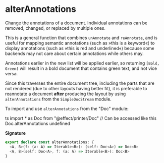 # alterAnnotations

Change the annotations of a document. Individual annotations can be removed,
changed, or replaced by multiple ones.

This is a general function that combines `unAnnotate` and `reAnnotate`, and
is useful for mapping semantic annotations (such as »this is a keyword«) to
display annotations (such as »this is red and underlined«) because some
backends may not care about certain annotations while others may.

Annotations earlier in the new list will be applied earlier, so returning
`[Bold, Green]` will result in a bold document that contains green text, and
not vice versa.

Since this traverses the entire document tree, including the parts that are
not rendered (due to other layouts having better fit), it is preferable to
reannotate a document **after** producing the layout by using
`alterAnnotations` from the `SimpleDocStream` module.

To import and use `alterAnnotations` from the "Doc" module:

ts
import \* as Doc from "@effect/printer/Doc"
// Can be accessed like this
Doc.alterAnnotations
undefined

**Signature**

```ts
export declare const alterAnnotations: {
  <A, B>(f: (a: A) => Iterable<B>): (self: Doc<A>) => Doc<B>
  <A, B>(self: Doc<A>, f: (a: A) => Iterable<B>): Doc<B>
}
```
